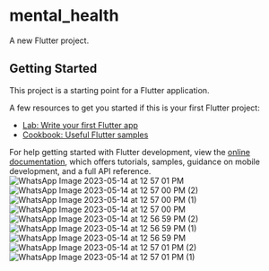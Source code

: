 # mental_health

A new Flutter project.

## Getting Started

This project is a starting point for a Flutter application.

A few resources to get you started if this is your first Flutter project:

- [Lab: Write your first Flutter app](https://docs.flutter.dev/get-started/codelab)
- [Cookbook: Useful Flutter samples](https://docs.flutter.dev/cookbook)

For help getting started with Flutter development, view the
[online documentation](https://docs.flutter.dev/), which offers tutorials,
samples, guidance on mobile development, and a full API reference.
![WhatsApp Image 2023-05-14 at 12 57 01 PM](https://github.com/arya2002shukla/mental_health-flutter-app/assets/85741754/2e9afab5-23e8-4230-a6dd-dd2eb84258b8)
![WhatsApp Image 2023-05-14 at 12 57 00 PM (2)](https://github.com/arya2002shukla/mental_health-flutter-app/assets/85741754/be534442-5363-40f0-83e2-abae12d3d17b)
![WhatsApp Image 2023-05-14 at 12 57 00 PM (1)](https://github.com/arya2002shukla/mental_health-flutter-app/assets/85741754/70cecbc4-53ba-4fdc-9a88-e81d7f631fd6)
![WhatsApp Image 2023-05-14 at 12 57 00 PM](https://github.com/arya2002shukla/mental_health-flutter-app/assets/85741754/836ccc0c-8e82-40c2-aed2-8caba0ac9396)
![WhatsApp Image 2023-05-14 at 12 56 59 PM (2)](https://github.com/arya2002shukla/mental_health-flutter-app/assets/85741754/e839750e-5549-46e9-9c94-428bc177fa6d)
![WhatsApp Image 2023-05-14 at 12 56 59 PM (1)](https://github.com/arya2002shukla/mental_health-flutter-app/assets/85741754/9cb66f42-e6b0-41d8-8968-788f10e9c9a0)
![WhatsApp Image 2023-05-14 at 12 56 59 PM](https://github.com/arya2002shukla/mental_health-flutter-app/assets/85741754/f02e0e40-76a0-46fa-b32c-e2be1f91f4aa)
![WhatsApp Image 2023-05-14 at 12 57 01 PM (2)](https://github.com/arya2002shukla/mental_health-flutter-app/assets/85741754/c456d842-66fd-4e48-81ce-358743afa069)
![WhatsApp Image 2023-05-14 at 12 57 01 PM (1)](https://github.com/arya2002shukla/mental_health-flutter-app/assets/85741754/08be4c15-f07e-48aa-8512-dede54c7c595)
